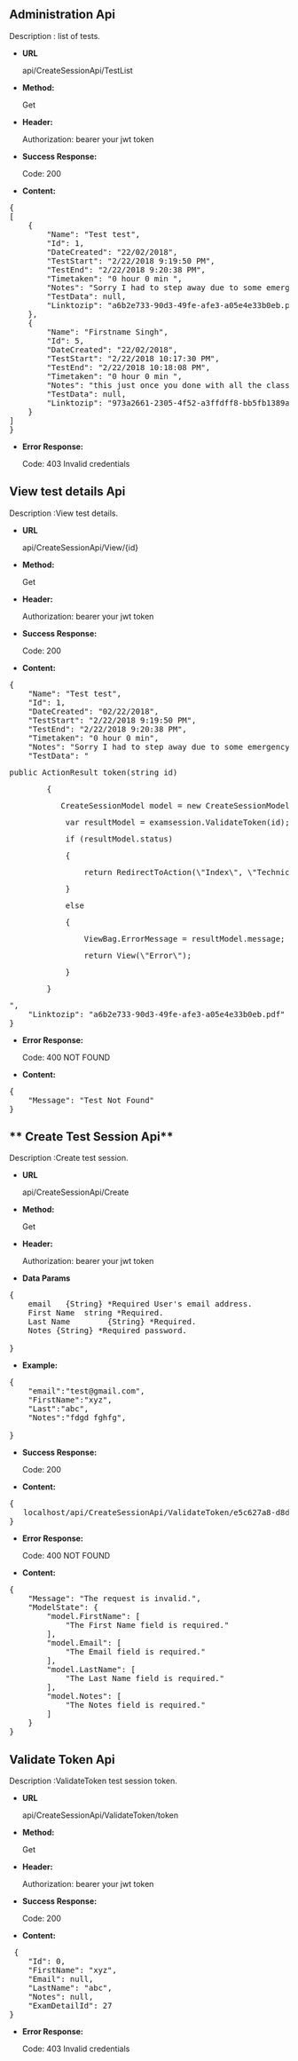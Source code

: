 **Administration Api**
----
Description : list of tests.

* **URL**

  api/CreateSessionApi/TestList

* **Method:** 

    Get

* **Header:** 
    	
	Authorization: bearer your jwt token

* **Success Response:**

	Code: 200 
	
* **Content:**<br />
 
<pre>
{
[
    {
        "Name": "Test test",
        "Id": 1,
        "DateCreated": "22/02/2018",
        "TestStart": "2/22/2018 9:19:50 PM",
        "TestEnd": "2/22/2018 9:20:38 PM",
        "Timetaken": "0 hour 0 min ",
        "Notes": "Sorry I had to step away due to some emergency. I am back and done all the changes please review",
        "TestData": null,
        "Linktozip": "a6b2e733-90d3-49fe-afe3-a05e4e33b0eb.pdf"
    },
    {
        "Name": "Firstname Singh",
        "Id": 5,
        "DateCreated": "22/02/2018",
        "TestStart": "2/22/2018 10:17:30 PM",
        "TestEnd": "2/22/2018 10:18:08 PM",
        "Timetaken": "0 hour 0 min ",
        "Notes": "this just once you done with all the classes let me see them please, I want to make sure I am not missing anything or that we don't have anything extra that is not needed",
        "TestData": null,
        "Linktozip": "973a2661-2305-4f52-a3ffdff8-bb5fb1389acc.rar"
    }
]
}
</pre>
* **Error Response:**

	Code: 403 Invalid credentials



**View test details Api**
----
Description :View test details.

* **URL**

    api/CreateSessionApi/View/{id}

* **Method:** 

    Get
* **Header:** 
    	
	Authorization: bearer your jwt token


* **Success Response:**

	Code: 200 
	
* **Content:**<br />
 
<pre>
{
    "Name": "Test test",
    "Id": 1,
    "DateCreated": "02/22/2018",
    "TestStart": "2/22/2018 9:19:50 PM",
    "TestEnd": "2/22/2018 9:20:38 PM",
    "Timetaken": "0 hour 0 min",
    "Notes": "Sorry I had to step away due to some emergency. I am back and done all the changes please review",
    "TestData": "<p>public ActionResult token(string id)</p><p>&nbsp; &nbsp; &nbsp; &nbsp; {</p><p>&nbsp; &nbsp; &nbsp; &nbsp; &nbsp; &nbsp;CreateSessionModel model = new CreateSessionModel();</p><p>&nbsp; &nbsp; &nbsp; &nbsp; &nbsp; &nbsp; var resultModel = examsession.ValidateToken(id);</p><p>&nbsp; &nbsp; &nbsp; &nbsp; &nbsp; &nbsp; if (resultModel.status)</p><p>&nbsp; &nbsp; &nbsp; &nbsp; &nbsp; &nbsp; {</p><p>&nbsp; &nbsp; &nbsp; &nbsp; &nbsp; &nbsp; &nbsp; &nbsp; return RedirectToAction(\"Index\", \"TechnicalTest\", new { name = resultModel.Data.FirstName + \" \" + resultModel.Data.LastName, examDetailId = resultModel.Data.ExamDetailId });</p><p>&nbsp; &nbsp; &nbsp; &nbsp; &nbsp; &nbsp; }</p><p>&nbsp; &nbsp; &nbsp; &nbsp; &nbsp; &nbsp; else</p><p>&nbsp; &nbsp; &nbsp; &nbsp; &nbsp; &nbsp; {</p><p>&nbsp; &nbsp; &nbsp; &nbsp; &nbsp; &nbsp; &nbsp; &nbsp; ViewBag.ErrorMessage = resultModel.message;</p><p>&nbsp; &nbsp; &nbsp; &nbsp; &nbsp; &nbsp; &nbsp; &nbsp; return View(\"Error\");</p><p>&nbsp; &nbsp; &nbsp; &nbsp; &nbsp; &nbsp; }</p><p>&nbsp; &nbsp; &nbsp; &nbsp; }</p>",
    "Linktozip": "a6b2e733-90d3-49fe-afe3-a05e4e33b0eb.pdf"
}
</pre>
	
* **Error Response:**

	Code: 400 NOT FOUND

* **Content:**<br />
	
<pre>
{
    "Message": "Test Not Found"
}
</pre>


** Create Test Session  Api**
----
Description :Create test session.

* **URL**

    api/CreateSessionApi/Create

* **Method:** 

    Get
	
* **Header:** 
    	
	Authorization: bearer your jwt token

* **Data Params** <br />

<pre>
{
	email   {String} *Required User's email address.
	First Name  string *Required.
	Last Name        {String} *Required.
	Notes {String} *Required password.

}	 
</pre>   

* **Example:** <br/>

<pre>
{
	"email":"test@gmail.com",
	"FirstName":"xyz",
	"Last":"abc",
	"Notes":"fdgd fghfg",

}
</pre>  
* **Success Response:**

	Code: 200 
	
	
* **Content:**<br />
 
<pre>
{
   localhost/api/CreateSessionApi/ValidateToken/e5c627a8-d8d5-4897-8065-9297fbb85219"
}
</pre>
	
* **Error Response:**

	Code: 400 NOT FOUND

* **Content:**<br />
	
<pre>
{
    "Message": "The request is invalid.",
    "ModelState": {
        "model.FirstName": [
            "The First Name field is required."
        ],
        "model.Email": [
            "The Email field is required."
        ],
        "model.LastName": [
            "The Last Name field is required."
        ],
        "model.Notes": [
            "The Notes field is required."
        ]
    }
}
</pre>


**Validate Token  Api**
----
Description :ValidateToken test session token.

* **URL**

    api/CreateSessionApi/ValidateToken/token

* **Method:** 

    Get
	
* **Header:** 
    	
	Authorization: bearer your jwt token


* **Success Response:**

	Code: 200 
	
	
* **Content:**<br />
 
<pre>
 {
    "Id": 0,
    "FirstName": "xyz",
    "Email": null,
    "LastName": "abc",
    "Notes": null,
    "ExamDetailId": 27
}
</pre>
	
* **Error Response:**

	Code: 403 Invalid credentials

